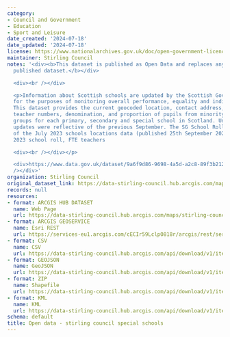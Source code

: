 ```yaml
---
category:
- Council and Government
- Education
- Sport and Leisure
date_created: '2024-07-18'
date_updated: '2024-07-18'
license: https://www.nationalarchives.gov.uk/doc/open-government-licence/version/3/
maintainer: Stirling Council
notes: '<div><b>This dataset is published as Open Data and replaces any previously
  published dataset.</b></div>

  <div><br /></div>

  <p>Information about Scottish schools are updated by the Scottish Government annually
  for the purposes of monitoring overall performance, equality and individual policies.
  This dataset provides the current geocoded location, contact address, roll numbers,
  teacher numbers, denomination, and proportion of pupils from minority and ethnic
  groups for each primary, secondary and special school in Scotland. Until 2019, these
  updates were reflective of the previous September. The SG School Roll 2023 is reflective
  of the July 2023 schools locations data (published 25th September 2023) and July
  2023 school roll, FTE teachers

  <div><br /></div></p>

  <div>https://www.data.gov.uk/dataset/9a6f9d86-9698-4a5d-a2c8-89f3b212c52c/scottish-school-roll-and-locations<br
  /></div>'
organization: Stirling Council
original_dataset_link: https://data-stirling-council.hub.arcgis.com/maps/stirling-council::open-data-stirling-council-special-schools
records: null
resources:
- format: ARCGIS HUB DATASET
  name: Web Page
  url: https://data-stirling-council.hub.arcgis.com/maps/stirling-council::open-data-stirling-council-special-schools
- format: ARCGIS GEOSERVICE
  name: Esri REST
  url: https://services-eu1.arcgis.com/cECIr59LclpO818r/arcgis/rest/services/open_data_stirling_council_special_schools/FeatureServer/0
- format: CSV
  name: CSV
  url: https://data-stirling-council.hub.arcgis.com/api/download/v1/items/6b51c53e8cde4e9dadacd8091f19fdb3/csv?layers=0
- format: GEOJSON
  name: GeoJSON
  url: https://data-stirling-council.hub.arcgis.com/api/download/v1/items/6b51c53e8cde4e9dadacd8091f19fdb3/geojson?layers=0
- format: ZIP
  name: Shapefile
  url: https://data-stirling-council.hub.arcgis.com/api/download/v1/items/6b51c53e8cde4e9dadacd8091f19fdb3/shapefile?layers=0
- format: KML
  name: KML
  url: https://data-stirling-council.hub.arcgis.com/api/download/v1/items/6b51c53e8cde4e9dadacd8091f19fdb3/kml?layers=0
schema: default
title: Open data - stirling council special schools
---
```

